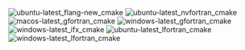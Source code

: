  ![ubuntu-latest_flang-new_cmake](https://img.shields.io/badge/ubuntu--latest_flang--new_cmake-passing-brightgreen) ![ubuntu-latest_nvfortran_cmake](https://img.shields.io/badge/ubuntu--latest_nvfortran_cmake-passing-brightgreen) ![macos-latest_gfortran_cmake](https://img.shields.io/badge/macos--latest_gfortran_cmake-passing-brightgreen) ![windows-latest_gfortran_cmake](https://img.shields.io/badge/windows--latest_gfortran_cmake-passing-brightgreen) ![windows-latest_ifx_cmake](https://img.shields.io/badge/windows--latest_ifx_cmake-passing-brightgreen) ![ubuntu-latest_lfortran_cmake](https://img.shields.io/badge/ubuntu--latest_lfortran_cmake-passing-brightgreen) ![windows-latest_lfortran_cmake](https://img.shields.io/badge/windows--latest_lfortran_cmake-passing-brightgreen)
